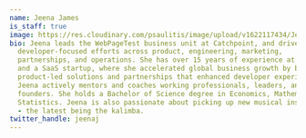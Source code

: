 ```yaml
---
name: Jeena James
is_staff: true
image: https://res.cloudinary.com/psaulitis/image/upload/v1622117434/Jeena_James_ot7buc.jpg
bio: Jeena leads the WebPageTest business unit at Catchpoint, and drives the
  developer-focused efforts across product, engineering, marketing,
  partnerships, and operations. She has over 15 years of experience at Google
  and a SaaS startup, where she accelerated global business growth by building
  product-led solutions and partnerships that enhanced developer experiences.
  Jeena actively mentors and coaches working professionals, leaders, and startup
  founders. She holds a Bachelor of Science degree in Economics, Mathematics and
  Statistics. Jeena is also passionate about picking up new musical instruments
  - the latest being the kalimba.
twitter_handle: jeenaj
---
```


